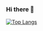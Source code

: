 ### Hi there 👋

[![Top Langs](https://github-readme-stats.vercel.app/api/top-langs/?username=muqhc&layout=compact&theme=github_dark&langs_count=6)](https://github.com/anuraghazra/github-readme-stats)
